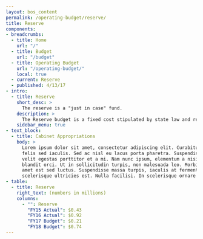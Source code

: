 ```yaml
---
layout: bos_content
permalink: /operating-budget/reserve/
title: Reserve
components:
- breadcrumbs:
  - title: Home
    url: "/"
  - title: Budget
    url: "/budget"
  - title: Operating Budget
    url: "/operating-budget/"
    local: true
  - current: Reserve
  - published: 4/13/17
- intro:
  - title: Reserve
    short_desc: >
      The reserve is a "just in case" fund.
    description: >
      The Reserve budget is a fixed cost stipulated by state law and requires the City of Boston to maintain a reserve on its balance sheet of 2.5% of the prior year appropriations, not including the School Department. The current balance of this reserve is $30.6 million and the City is required to budget $740,000 in FY17 to meet reserve requirements. The reserve can be used to provide for extraordinary and unforeseen expenditures and the Mayor may make drafts or transfers against this fund with City Council approval after June first of each fiscal year. Since the establishment of this reserve, the City has yet to make any drafts or transfers from the reserve.
    sidebar_menu: true
- text_block:
  - title: Cabinet Appropriations
    body: >
      Lorem ipsum dolor sit amet, consectetur adipiscing elit. Curabitur suscipit id
      felis sed iaculis. Sed ac nisl eu lacus porta pharetra. Suspendisse a tortor vel
      velit egestas porttitor et a mi. Nam nunc ipsum, elementum a nisi nec, scelerisque
      blandit orci. Ut in sollicitudin turpis, non malesuada leo. Morbi vehicula sit
      amet est sed luctus. Suspendisse massa turpis, iaculis at fermentum placerat,
      scelerisque ultricies est. Nulla facilisi. In scelerisque ornare tincidunt.
- table:
  - title: Reserve
    right_text: (numbers in millions)
    columns:
      - "": Reserve
        "FY15 Actual": $0.43
        "FY16 Actual": $0.92
        "FY17 Budget": $0.21
        "FY18 Budget": $0.74
---
```


